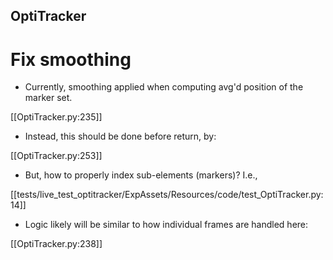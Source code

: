 
OptiTracker
---

# Fix smoothing

- Currently, smoothing applied when computing avg'd position of the marker set.

[[OptiTracker.py:235]]
- Instead, this should be done before return, by:

[[OptiTracker.py:253]]

- But, how to properly index sub-elements (markers)? I.e.,

[[tests/live_test_optitracker/ExpAssets/Resources/code/test_OptiTracker.py:14]]

- Logic likely will be similar to how individual frames are handled here:

[[OptiTracker.py:238]]
